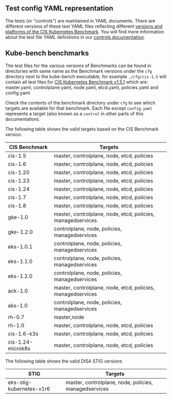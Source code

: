 ## Test config YAML representation

The tests (or "controls") are maintained in YAML documents. There are different versions of these test YAML files reflecting different [versions and platforms of the CIS Kubernetes Benchmark](./platforms.md). You will find more information about the test file YAML definitions in our [controls documentation](./controls.md).

## Kube-bench benchmarks

The test files for the various versions of Benchmarks can be found in directories
with same name as the Benchmark versions under the `cfg` directory next to the kube-bench executable, 
for example `./cfg/cis-1.5` will contain all test files for [CIS Kubernetes Benchmark v1.5.1](https://workbench.cisecurity.org/benchmarks/4892) which are:
master.yaml, controlplane.yaml, node.yaml, etcd.yaml, policies.yaml and config.yaml 

Check the contents of the benchmark directory under `cfg` to see which targets are available for that benchmark. Each file except `config.yaml` represents a target (also known as a `control` in other parts of this documentation). 

The following table shows the valid targets based on the CIS Benchmark version.

| CIS Benchmark        | Targets |
|----------------------|---------|
| cis-1.5              | master, controlplane, node, etcd, policies |
| cis-1.6              | master, controlplane, node, etcd, policies |
| cis-1.20             | master, controlplane, node, etcd, policies |
| cis-1.23             | master, controlplane, node, etcd, policies |
| cis-1.24             | master, controlplane, node, etcd, policies |
| cis-1.7              | master, controlplane, node, etcd, policies |
| cis-1.8              | master, controlplane, node, etcd, policies |
| gke-1.0              | master, controlplane, node, etcd, policies, managedservices |
| gke-1.2.0            | controlplane, node, policies, managedservices |
| eks-1.0.1            | controlplane, node, policies, managedservices |
| eks-1.1.0            | controlplane, node, policies, managedservices |
| eks-1.2.0            | controlplane, node, policies, managedservices |
| ack-1.0              | master, controlplane, node, etcd, policies, managedservices |
| aks-1.0              | controlplane, node, policies, managedservices |
| rh-0.7               | master,node|
| rh-1.0               | master, controlplane, node, etcd, policies |
| cis-1.6-k3s          | master, controlplane, node, etcd, policies |
| cis-1.24-microk8s    | master, controlplane, node, etcd, policies |

The following table shows the valid DISA STIG versions

| STIG                       | Targets |
|----------------------------|---------|
| eks-stig-kubernetes-v1r6   | master, controlplane, node, policies, managedservices |


